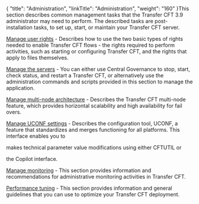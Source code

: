 {
    "title": "Administration",
    "linkTitle": "Administration",
    "weight": "160"
}This section describes common management tasks that the Transfer CFT 3.9 administrator may need to perform. The described tasks are post-installation tasks, to set up, start, or maintain your Transfer CFT server.

[Manage user rights](../internal_a_m_start_here/user_rights_overview) - Describes how to use the two basic types of rights needed to enable Transfer CFT flows - the rights required to perform activities, such as starting or configuring Transfer CFT, and the rights that apply to files themselves.

[Manage the servers](start_stop_cft) - You can either use Central Governance to stop, start, check status, and restart a Transfer CFT, or alternatively use the administration commands and scripts provided in this section to manage the application.

[Manage multi-node architecture](../about_multinode) - Describes the Transfer CFT multi-node feature, which provides horizontal scalability and high availability for fail overs.

[Manage UCONF settings](uconf) - Describes the configuration tool, UCONF, a feature that standardizes and merges functioning for all platforms. This interface enables you to
makes technical parameter value modifications using either CFTUTIL or
the Copilot interface.

[Manage monitoring](admin_monitoring_intro) - This section provides information and recommendations for administrative monitoring activities in Transfer CFT.

[Performance tuning](intro_performance_tuning.htm) - This section provides information and general guidelines that you can use to optimize your Transfer CFT deployment.
